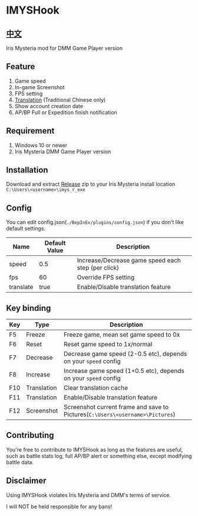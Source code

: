 # IMYSHook

## [中文](README_TC.md)

Iris Mysteria mod for DMM Game Player version

## Feature

1. Game speed
2. In-game Screenshot
3. FPS setting
4. [Translation](Translation.md) (Traditional Chinese only)
5. Show account creation date
6. AP/BP Full or Expedition finish notification

## Requirement

1. Windows 10 or newer
2. Iris Mysteria DMM Game Player version

## Installation

Download and extract [Release](https://github.com/IrisMystery/IMYSHook/releases) zip to your Iris Mysteria install
location `C:\Users\<username>\imys_r_exe`

## Config

You can edit config.json(`./BepInEx/plugins/config.json`) if you don't like default settings.

| Name      | Default Value | Description                                        |
|-----------|---------------|----------------------------------------------------|
| speed     | 0.5           | Increase/Decrease game speed each step (per click) | 
| fps       | 60            | Override FPS setting                               |
| translate | true          | Enable/Disable translation feature                 |

## Key binding

| Key | Type        | Description                                                                   |
|-----|-------------|-------------------------------------------------------------------------------|
| F5  | Freeze      | Freeze game, mean set game speed to 0x                                        |
| F6  | Reset       | Reset game speed to 1x/normal                                                 | 
| F7  | Decrease    | Decrease game speed (2-0.5 etc), depends on your `speed` config               | 
| F8  | Increase    | Increase game speed (1+0.5 etc), depends on your `speed` config               |
| F10 | Translation | Clear translation cache                                                       |
| F11 | Translation | Enable/Disable translation feature                                            |
| F12 | Screenshot  | Screenshot current frame and save to Pictures(`C:\Users\<username>\Pictures`) |

## Contributing

You're free to contribute to IMYSHook as long as the features are useful, such as battle stats log, full AP/BP alert or
something else, except modifying battle data.

## Disclaimer

Using IMYSHook violates Iris Mysteria and DMM's terms of service.

I will NOT be held responsible for any bans!
